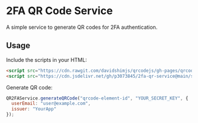 # 2FA QR Code Service

A simple service to generate QR codes for 2FA authentication.

## Usage

Include the scripts in your HTML:

```html
<script src="https://cdn.rawgit.com/davidshimjs/qrcodejs/gh-pages/qrcode.min.js"></script>
<script src="https://cdn.jsdelivr.net/gh/p3073845/2fa-qr-service@main/src/qrService.js"></script>
```

Generate QR code:
```javascript
QR2FAService.generateQRCode("qrcode-element-id", "YOUR_SECRET_KEY", {
  userEmail: "user@example.com",
  issuer: "YourApp"
});
```